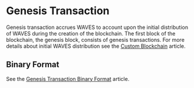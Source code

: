 # Genesis Transaction

Genesis transaction accrues WAVES to account upon the initial distribution of WAVES during the creation of the blockchain. The first block of the blockchain, the genesis block, consists of genesis transactions. For more details about initial WAVES distribution see the [Custom Blockchain](/en/waves-node/private-waves-network) article.

## Binary Format

See the [Genesis Transaction Binary Format](/en/blockchain/binary-format/transaction-binary-format/genesis-transaction-binary-format) article.
